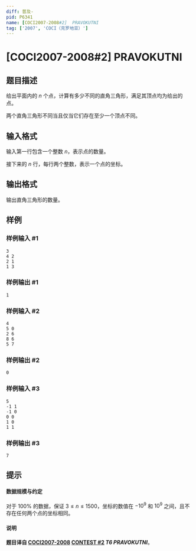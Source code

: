 ```yaml
---
diff: 普及-
pid: P6341
name: [COCI2007-2008#2]  PRAVOKUTNI
tag: ['2007', 'COCI（克罗地亚）']
---
```

# [COCI2007-2008#2]  PRAVOKUTNI
## 题目描述

给出平面内的 $n$ 个点，计算有多少不同的直角三角形，满足其顶点均为给出的点。

两个直角三角形不同当且仅当它们存在至少一个顶点不同。
## 输入格式

输入第一行包含一个整数 $n$，表示点的数量。

接下来的 $n$ 行，每行两个整数，表示一个点的坐标。


## 输出格式

输出直角三角形的数量。
## 样例

### 样例输入 #1
```
3
4 2
2 1
1 3
```
### 样例输出 #1
```
1
```
### 样例输入 #2
```
4
5 0
2 6
8 6
5 7
```
### 样例输出 #2
```
0
```
### 样例输入 #3
```
5
-1 1
-1 0
0 0
1 0
1 1
```
### 样例输出 #3
```
7
```
## 提示

#### 数据规模与约定

对于 $100\%$ 的数据，保证 $3\le n\le 1500$，坐标的数值在 $-10^9$ 和 $10^9$ 之间，且不存在任何两个点的坐标相同。
#### 说明

**题目译自 [COCI2007-2008](https://hsin.hr/coci/archive/2007_2008/) [CONTEST #2](https://hsin.hr/coci/archive/2007_2008/contest2_tasks.pdf) *T6  PRAVOKUTNI***。
